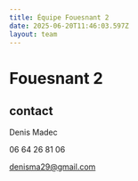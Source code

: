 ```yaml
---
title: Équipe Fouesnant 2
date: 2025-06-20T11:46:03.597Z
layout: team
---
```


# Fouesnant 2



## contact 

Denis Madec

06 64 26 81 06

denisma29@gmail.com

